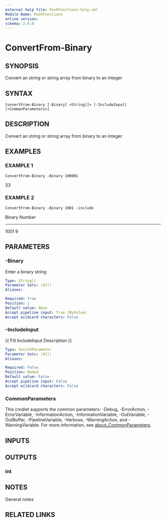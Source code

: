 ```yaml
---
external help file: PoshFunctions-help.xml
Module Name: PoshFunctions
online version:
schema: 2.0.0
---
```


# ConvertFrom-Binary

## SYNOPSIS
Convert an string or string array from binary to an integer

## SYNTAX

```
ConvertFrom-Binary [-Binary] <String[]> [-IncludeInput] [<CommonParameters>]
```

## DESCRIPTION
Convert an string or string array from binary to an integer

## EXAMPLES

### EXAMPLE 1
```
ConvertFrom-Binary -Binary 100001
```

33

### EXAMPLE 2
```
ConvertFrom-Binary -Binary 1001 -include
```

Binary Number
------ ------
1001        9

## PARAMETERS

### -Binary
Enter a binary string

```yaml
Type: String[]
Parameter Sets: (All)
Aliases:

Required: True
Position: 1
Default value: None
Accept pipeline input: True (ByValue)
Accept wildcard characters: False
```

### -IncludeInput
{{ Fill IncludeInput Description }}

```yaml
Type: SwitchParameter
Parameter Sets: (All)
Aliases:

Required: False
Position: Named
Default value: False
Accept pipeline input: False
Accept wildcard characters: False
```

### CommonParameters
This cmdlet supports the common parameters: -Debug, -ErrorAction, -ErrorVariable, -InformationAction, -InformationVariable, -OutVariable, -OutBuffer, -PipelineVariable, -Verbose, -WarningAction, and -WarningVariable. For more information, see [about_CommonParameters](http://go.microsoft.com/fwlink/?LinkID=113216).

## INPUTS

## OUTPUTS

### int
## NOTES
General notes

## RELATED LINKS
